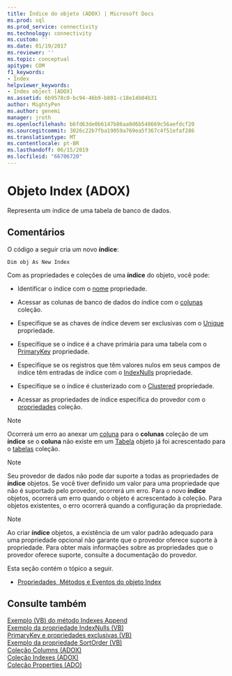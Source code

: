 ```yaml
---
title: Índice do objeto (ADOX) | Microsoft Docs
ms.prod: sql
ms.prod_service: connectivity
ms.technology: connectivity
ms.custom: ''
ms.date: 01/19/2017
ms.reviewer: ''
ms.topic: conceptual
apitype: COM
f1_keywords:
- Index
helpviewer_keywords:
- Index object [ADOX]
ms.assetid: 6b9578c0-bc94-46b9-b801-c18e14b04b31
author: MightyPen
ms.author: genemi
manager: jroth
ms.openlocfilehash: b6fd63de0b6147b86aa0d6b548669c56aefdcf20
ms.sourcegitcommit: 3026c22b7fba19059a769ea5f367c4f51efaf286
ms.translationtype: MT
ms.contentlocale: pt-BR
ms.lasthandoff: 06/15/2019
ms.locfileid: "66706720"
---
```

# <a name="index-object-adox"></a>Objeto Index (ADOX)
Representa um índice de uma tabela de banco de dados.  
  
## <a name="remarks"></a>Comentários  
 O código a seguir cria um novo **índice**:  
  
```  
Dim obj As New Index  
```  
  
 Com as propriedades e coleções de uma **índice** do objeto, você pode:  
  
-   Identificar o índice com o [nome](../../../ado/reference/adox-api/name-property-adox.md) propriedade.  
  
-   Acessar as colunas de banco de dados do índice com o [colunas](../../../ado/reference/adox-api/columns-collection-adox.md) coleção.  
  
-   Especifique se as chaves de índice devem ser exclusivas com o [Unique](../../../ado/reference/adox-api/unique-property-adox.md) propriedade.  
  
-   Especifique se o índice é a chave primária para uma tabela com o [PrimaryKey](../../../ado/reference/adox-api/primarykey-property-adox.md) propriedade.  
  
-   Especifique se os registros que têm valores nulos em seus campos de índice têm entradas de índice com o [IndexNulls](../../../ado/reference/adox-api/indexnulls-property-adox.md) propriedade.  
  
-   Especifique se o índice é clusterizado com o [Clustered](../../../ado/reference/adox-api/clustered-property-adox.md) propriedade.  
  
-   Acessar as propriedades de índice específica do provedor com o [propriedades](../../../ado/reference/ado-api/properties-collection-ado.md) coleção.  
  
> [!NOTE]
>  Ocorrerá um erro ao anexar um [coluna](../../../ado/reference/adox-api/column-object-adox.md) para o **colunas** coleção de um **índice** se o **coluna** não existe em um [Tabela](../../../ado/reference/adox-api/table-object-adox.md) objeto já foi acrescentado para o [tabelas](../../../ado/reference/adox-api/tables-collection-adox.md) coleção.  
  
> [!NOTE]
>  Seu provedor de dados não pode dar suporte a todas as propriedades de **índice** objetos. Se você tiver definido um valor para uma propriedade que não é suportado pelo provedor, ocorrerá um erro. Para o novo **índice** objetos, ocorrerá um erro quando o objeto é acrescentado à coleção. Para objetos existentes, o erro ocorrerá quando a configuração da propriedade.  
  
> [!NOTE]
>  Ao criar **índice** objetos, a existência de um valor padrão adequado para uma propriedade opcional não garante que o provedor oferece suporte à propriedade. Para obter mais informações sobre as propriedades que o provedor oferece suporte, consulte a documentação do provedor.  
  
 Esta seção contém o tópico a seguir.  
  
-   [Propriedades, Métodos e Eventos do objeto Index](../../../ado/reference/adox-api/index-object-properties-methods-and-events.md)  
  
## <a name="see-also"></a>Consulte também  
 [Exemplo (VB) do método Indexes Append](../../../ado/reference/adox-api/indexes-append-method-example-vb.md)   
 [Exemplo da propriedade IndexNulls (VB)](../../../ado/reference/adox-api/indexnulls-property-example-vb.md)   
 [PrimaryKey e propriedades exclusivas (VB)](../../../ado/reference/adox-api/primarykey-and-unique-properties-example-vb.md)   
 [Exemplo da propriedade SortOrder (VB)](../../../ado/reference/adox-api/sortorder-property-example-vb.md)   
 [Coleção Columns (ADOX)](../../../ado/reference/adox-api/columns-collection-adox.md)   
 [Coleção Indexes (ADOX)](../../../ado/reference/adox-api/indexes-collection-adox.md)   
 [Coleção Properties (ADO)](../../../ado/reference/ado-api/properties-collection-ado.md)
